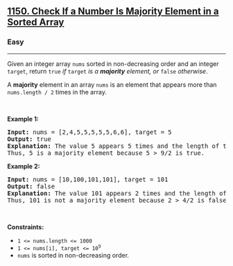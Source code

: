 <h2><a href="https://leetcode.com/problems/check-if-a-number-is-majority-element-in-a-sorted-array/">1150. Check If a Number Is Majority Element in a Sorted Array</a></h2><h3>Easy</h3><hr><div style="user-select: auto;"><p style="user-select: auto;">Given an integer array <code style="user-select: auto;">nums</code> sorted in non-decreasing order and an integer <code style="user-select: auto;">target</code>, return <code style="user-select: auto;">true</code> <em style="user-select: auto;">if</em> <code style="user-select: auto;">target</code> <em style="user-select: auto;">is a <strong style="user-select: auto;">majority</strong> element, or </em><code style="user-select: auto;">false</code><em style="user-select: auto;"> otherwise</em>.</p>

<p style="user-select: auto;">A <strong style="user-select: auto;">majority</strong> element in an array <code style="user-select: auto;">nums</code> is an element that appears more than <code style="user-select: auto;">nums.length / 2</code> times in the array.</p>

<p style="user-select: auto;">&nbsp;</p>
<p style="user-select: auto;"><strong class="example" style="user-select: auto;">Example 1:</strong></p>

<pre style="position: relative; user-select: auto;"><strong style="user-select: auto;">Input:</strong> nums = [2,4,5,5,5,5,5,6,6], target = 5
<strong style="user-select: auto;">Output:</strong> true
<strong style="user-select: auto;">Explanation:</strong> The value 5 appears 5 times and the length of the array is 9.
Thus, 5 is a majority element because 5 &gt; 9/2 is true.
<div class="open_grepper_editor" title="Edit &amp; Save To Grepper" style="user-select: auto;"></div></pre>

<p style="user-select: auto;"><strong class="example" style="user-select: auto;">Example 2:</strong></p>

<pre style="position: relative; user-select: auto;"><strong style="user-select: auto;">Input:</strong> nums = [10,100,101,101], target = 101
<strong style="user-select: auto;">Output:</strong> false
<strong style="user-select: auto;">Explanation:</strong> The value 101 appears 2 times and the length of the array is 4.
Thus, 101 is not a majority element because 2 &gt; 4/2 is false.
<div class="open_grepper_editor" title="Edit &amp; Save To Grepper" style="user-select: auto;"></div></pre>

<p style="user-select: auto;">&nbsp;</p>
<p style="user-select: auto;"><strong style="user-select: auto;">Constraints:</strong></p>

<ul style="user-select: auto;">
	<li style="user-select: auto;"><code style="user-select: auto;">1 &lt;= nums.length &lt;= 1000</code></li>
	<li style="user-select: auto;"><code style="user-select: auto;">1 &lt;= nums[i], target &lt;= 10<sup style="user-select: auto;">9</sup></code></li>
	<li style="user-select: auto;"><code style="user-select: auto;">nums</code> is sorted in non-decreasing order.</li>
</ul>
</div>